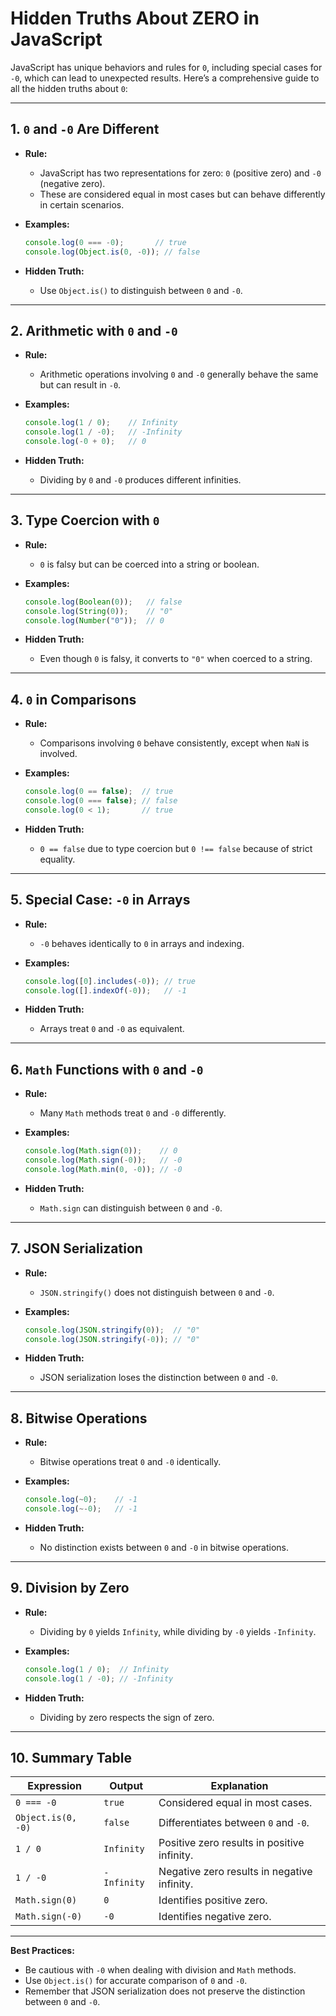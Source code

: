 
# Hidden Truths About ZERO in JavaScript

JavaScript has unique behaviors and rules for `0`, including special cases for `-0`, which can lead to unexpected results. Here’s a comprehensive guide to all the hidden truths about `0`:

---

## **1. `0` and `-0` Are Different**
- **Rule:**
  - JavaScript has two representations for zero: `0` (positive zero) and `-0` (negative zero).
  - These are considered equal in most cases but can behave differently in certain scenarios.

- **Examples:**
  ```javascript
  console.log(0 === -0);       // true
  console.log(Object.is(0, -0)); // false
  ```

- **Hidden Truth:**
  - Use `Object.is()` to distinguish between `0` and `-0`.

---

## **2. Arithmetic with `0` and `-0`**
- **Rule:**
  - Arithmetic operations involving `0` and `-0` generally behave the same but can result in `-0`.

- **Examples:**
  ```javascript
  console.log(1 / 0);    // Infinity
  console.log(1 / -0);   // -Infinity
  console.log(-0 + 0);   // 0
  ```

- **Hidden Truth:**
  - Dividing by `0` and `-0` produces different infinities.

---

## **3. Type Coercion with `0`**
- **Rule:**
  - `0` is falsy but can be coerced into a string or boolean.

- **Examples:**
  ```javascript
  console.log(Boolean(0));   // false
  console.log(String(0));    // "0"
  console.log(Number("0"));  // 0
  ```

- **Hidden Truth:**
  - Even though `0` is falsy, it converts to `"0"` when coerced to a string.

---

## **4. `0` in Comparisons**
- **Rule:**
  - Comparisons involving `0` behave consistently, except when `NaN` is involved.

- **Examples:**
  ```javascript
  console.log(0 == false);  // true
  console.log(0 === false); // false
  console.log(0 < 1);       // true
  ```

- **Hidden Truth:**
  - `0 == false` due to type coercion but `0 !== false` because of strict equality.

---

## **5. Special Case: `-0` in Arrays**
- **Rule:**
  - `-0` behaves identically to `0` in arrays and indexing.

- **Examples:**
  ```javascript
  console.log([0].includes(-0)); // true
  console.log([].indexOf(-0));   // -1
  ```

- **Hidden Truth:**
  - Arrays treat `0` and `-0` as equivalent.

---

## **6. `Math` Functions with `0` and `-0`**
- **Rule:**
  - Many `Math` methods treat `0` and `-0` differently.

- **Examples:**
  ```javascript
  console.log(Math.sign(0));    // 0
  console.log(Math.sign(-0));   // -0
  console.log(Math.min(0, -0)); // -0
  ```

- **Hidden Truth:**
  - `Math.sign` can distinguish between `0` and `-0`.

---

## **7. JSON Serialization**
- **Rule:**
  - `JSON.stringify()` does not distinguish between `0` and `-0`.

- **Examples:**
  ```javascript
  console.log(JSON.stringify(0));  // "0"
  console.log(JSON.stringify(-0)); // "0"
  ```

- **Hidden Truth:**
  - JSON serialization loses the distinction between `0` and `-0`.

---

## **8. Bitwise Operations**
- **Rule:**
  - Bitwise operations treat `0` and `-0` identically.

- **Examples:**
  ```javascript
  console.log(~0);    // -1
  console.log(~-0);   // -1
  ```

- **Hidden Truth:**
  - No distinction exists between `0` and `-0` in bitwise operations.

---

## **9. Division by Zero**
- **Rule:**
  - Dividing by `0` yields `Infinity`, while dividing by `-0` yields `-Infinity`.

- **Examples:**
  ```javascript
  console.log(1 / 0);  // Infinity
  console.log(1 / -0); // -Infinity
  ```

- **Hidden Truth:**
  - Dividing by zero respects the sign of zero.

---

## **10. Summary Table**
| **Expression**        | **Output**   | **Explanation**                              |
|------------------------|--------------|----------------------------------------------|
| `0 === -0`            | `true`       | Considered equal in most cases.              |
| `Object.is(0, -0)`    | `false`      | Differentiates between `0` and `-0`.         |
| `1 / 0`               | `Infinity`   | Positive zero results in positive infinity.  |
| `1 / -0`              | `-Infinity`  | Negative zero results in negative infinity.  |
| `Math.sign(0)`        | `0`          | Identifies positive zero.                    |
| `Math.sign(-0)`       | `-0`         | Identifies negative zero.                    |

---

**Best Practices:**
- Be cautious with `-0` when dealing with division and `Math` methods.
- Use `Object.is()` for accurate comparison of `0` and `-0`.
- Remember that JSON serialization does not preserve the distinction between `0` and `-0`.
